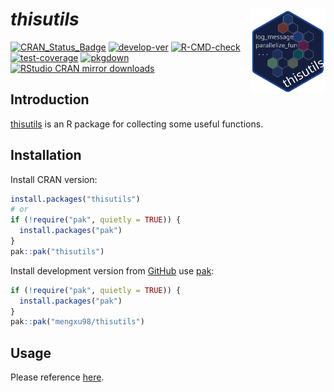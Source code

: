 # ***thisutils*** <img src="man/figures/logo.svg" align="right" width="120"/>

<!-- badges: start -->

[![CRAN_Status_Badge](https://www.r-pkg.org/badges/version/thisutils)](https://CRAN.R-project.org/package=thisutils) [![develop-ver](https://img.shields.io/github/r-package/v/mengxu98/thisutils?label=develop-ver)](https://github.com/mengxu98/thisutils/) [![R-CMD-check](https://github.com/mengxu98/thisutils/actions/workflows/R-CMD-check.yaml/badge.svg)](https://github.com/mengxu98/thisutils/actions/workflows/R-CMD-check.yaml) [![test-coverage](https://github.com/mengxu98/thisutils/actions/workflows/test-coverage.yaml/badge.svg)](https://github.com/mengxu98/thisutils/actions/workflows/test-coverage.yaml) [![pkgdown](https://github.com/mengxu98/thisutils/actions/workflows/pkgdown.yaml/badge.svg)](https://mengxu98.github.io/thisutils/reference/index.html) [![RStudio CRAN mirror downloads](https://cranlogs.r-pkg.org/badges/grand-total/thisutils)](https://CRAN.R-project.org/package=thisutils)

<!-- badges: end -->

## **Introduction**

[thisutils](https://mengxu98.github.io/thisutils/) is an R package for collecting some useful functions.

## **Installation**

Install CRAN version:

``` r
install.packages("thisutils")
# or
if (!require("pak", quietly = TRUE)) {
  install.packages("pak")
}
pak::pak("thisutils")
```

Install development version from [GitHub](https://github.com/mengxu98/thisutils) use [pak](https://github.com/r-lib/pak):

``` r
if (!require("pak", quietly = TRUE)) {
  install.packages("pak")
}
pak::pak("mengxu98/thisutils")
```

## **Usage**

Please reference [here](https://mengxu98.github.io/thisutils/reference/index.html).
